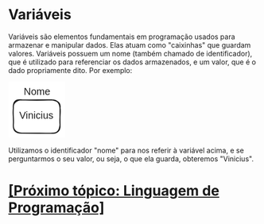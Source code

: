 # Variáveis

Variáveis são elementos fundamentais em programação usados para armazenar e manipular dados. Elas atuam como "caixinhas" que guardam valores. Variáveis possuem um nome (também chamado de identificador), que é utilizado para referenciar os dados armazenados, e um valor, que é o dado propriamente dito. Por exemplo:

![Exemplo de uma variável](../images/fundamentos-programacao/variaveis/variaveis.png)

Utilizamos o identificador "nome" para nos referir à variável acima, e se perguntarmos o seu valor, ou seja, o que ela guarda, obteremos "Vinicius".

# [[Próximo tópico: Linguagem de Programação]](./linguagem-progamacao/linguagem-programacao.md)